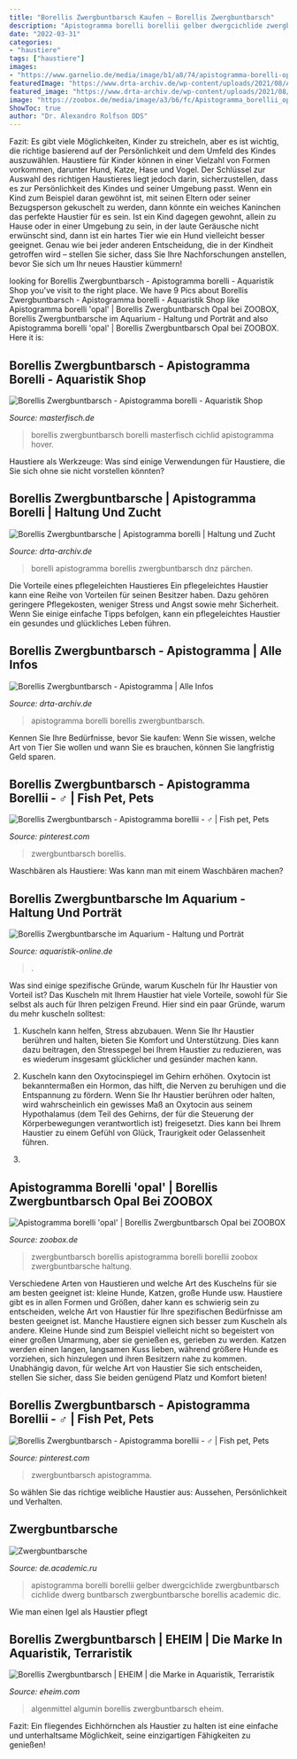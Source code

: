 ```yaml
---
title: "Borellis Zwergbuntbarsch Kaufen ~ Borellis Zwergbuntbarsch"
description: "Apistogramma borelli borellii gelber dwergcichlide zwergbuntbarsch cichlide dwerg buntbarsch zwergbuntbarsche borellis academic dic"
date: "2022-03-31"
categories:
- "haustiere"
tags: ["haustiere"]
images:
- "https://www.garnelio.de/media/image/b1/a8/74/apistogramma-borelli-opal-3_600x600.jpg"
featuredImage: "https://www.drta-archiv.de/wp-content/uploads/2021/08/Apistogramma-borelli-–-Borellis-Zwergbuntbarsch-Image-1-1024x683.jpg"
featured_image: "https://www.drta-archiv.de/wp-content/uploads/2021/08/Apistogramma-borelli-–-Borellis-Zwergbuntbarsch-Image-1-1024x683.jpg"
image: "https://zoobox.de/media/image/a3/b6/fc/Apistogramma_borellii_opal.jpg"
ShowToc: true
author: "Dr. Alexandro Rolfson DDS"
---
```



Fazit: Es gibt viele Möglichkeiten, Kinder zu streicheln, aber es ist wichtig, die richtige basierend auf der Persönlichkeit und dem Umfeld des Kindes auszuwählen.
Haustiere für Kinder können in einer Vielzahl von Formen vorkommen, darunter Hund, Katze, Hase und Vogel. Der Schlüssel zur Auswahl des richtigen Haustieres liegt jedoch darin, sicherzustellen, dass es zur Persönlichkeit des Kindes und seiner Umgebung passt. Wenn ein Kind zum Beispiel daran gewöhnt ist, mit seinen Eltern oder seiner Bezugsperson gekuschelt zu werden, dann könnte ein weiches Kaninchen das perfekte Haustier für es sein. Ist ein Kind dagegen gewohnt, allein zu Hause oder in einer Umgebung zu sein, in der laute Geräusche nicht erwünscht sind, dann ist ein hartes Tier wie ein Hund vielleicht besser geeignet. Genau wie bei jeder anderen Entscheidung, die in der Kindheit getroffen wird – stellen Sie sicher, dass Sie Ihre Nachforschungen anstellen, bevor Sie sich um Ihr neues Haustier kümmern!

	

		
looking for Borellis Zwergbuntbarsch - Apistogramma borelli - Aquaristik Shop you've visit to the right place. We have 9 Pics about Borellis Zwergbuntbarsch - Apistogramma borelli - Aquaristik Shop like Apistogramma borelli &#039;opal&#039; | Borellis Zwergbuntbarsch Opal bei ZOOBOX, Borellis Zwergbuntbarsche im Aquarium - Haltung und Porträt and also Apistogramma borelli &#039;opal&#039; | Borellis Zwergbuntbarsch Opal bei ZOOBOX. Here it is:
		
    
## Borellis Zwergbuntbarsch - Apistogramma Borelli - Aquaristik Shop

<img loading=lazy src="https://media.masterfisch.com/4997-large_default/borellis-zwergbuntbarsch.jpg" onerror="this.onerror=null;this.src='https://tse3.mm.bing.net/th?id=OIP.zjMl2mznfJcMyiixVYfFxgHaE8&amp;pid=15.1';" alt="Borellis Zwergbuntbarsch - Apistogramma borelli - Aquaristik Shop">

_Source: masterfisch.de_

>borellis zwergbuntbarsch borelli masterfisch cichlid apistogramma hover. 

	

Haustiere als Werkzeuge: Was sind einige Verwendungen für Haustiere, die Sie sich ohne sie nicht vorstellen könnten?

    
## Borellis Zwergbuntbarsche | Apistogramma Borelli | Haltung Und Zucht

<img loading=lazy src="https://www.garnelio.de/media/image/b1/a8/74/apistogramma-borelli-opal-3_600x600.jpg" onerror="this.onerror=null;this.src='https://tse2.mm.bing.net/th?id=OIP.OC-lnA7rV69ljHJC32ogbQHaF7&amp;pid=15.1';" alt="Borellis Zwergbuntbarsche | Apistogramma borelli | Haltung und Zucht">

_Source: drta-archiv.de_

>borelli apistogramma borellis zwergbuntbarsch dnz pärchen. 

	

Die Vorteile eines pflegeleichten Haustieres
Ein pflegeleichtes Haustier kann eine Reihe von Vorteilen für seinen Besitzer haben. Dazu gehören geringere Pflegekosten, weniger Stress und Angst sowie mehr Sicherheit. Wenn Sie einige einfache Tipps befolgen, kann ein pflegeleichtes Haustier ein gesundes und glückliches Leben führen.

    
## Borellis Zwergbuntbarsch - Apistogramma | Alle Infos

<img loading=lazy src="https://www.drta-archiv.de/wp-content/uploads/2021/08/Apistogramma-borelli-–-Borellis-Zwergbuntbarsch-Image-1-1024x683.jpg" onerror="this.onerror=null;this.src='https://tse1.mm.bing.net/th?id=OIP.Xhh5LyoiZxEvjGbddevcaAHaE8&amp;pid=15.1';" alt="Borellis Zwergbuntbarsch - Apistogramma | Alle Infos">

_Source: drta-archiv.de_

>apistogramma borelli borellis zwergbuntbarsch. 

	

Kennen Sie Ihre Bedürfnisse, bevor Sie kaufen: Wenn Sie wissen, welche Art von Tier Sie wollen und wann Sie es brauchen, können Sie langfristig Geld sparen.

    
## Borellis Zwergbuntbarsch - Apistogramma Borellii - ♂ | Fish Pet, Pets

<img loading=lazy src="https://i.pinimg.com/originals/3c/ee/74/3cee743af596047f974099221ad27c9e.jpg" onerror="this.onerror=null;this.src='https://tse1.mm.bing.net/th?id=OIP.EOqUVISsvqGPhbwlUf_7KQHaFT&amp;pid=15.1';" alt="Borellis Zwergbuntbarsch - Apistogramma borellii - ♂ | Fish pet, Pets">

_Source: pinterest.com_

>zwergbuntbarsch borellis. 

	

Waschbären als Haustiere: Was kann man mit einem Waschbären machen?

    
## Borellis Zwergbuntbarsche Im Aquarium - Haltung Und Porträt

<img loading=lazy src="https://www.aquaristik-online.de/wp-content/uploads/2020/03/Apistogramma_borellii.jpg" onerror="this.onerror=null;this.src='https://tse2.mm.bing.net/th?id=OIP.cNNVZxqj0YDcUBcqGrHPKgHaEl&amp;pid=15.1';" alt="Borellis Zwergbuntbarsche im Aquarium - Haltung und Porträt">

_Source: aquaristik-online.de_

>. 

	

Was sind einige spezifische Gründe, warum Kuscheln für Ihr Haustier von Vorteil ist?
Das Kuscheln mit Ihrem Haustier hat viele Vorteile, sowohl für Sie selbst als auch für Ihren pelzigen Freund. Hier sind ein paar Gründe, warum du mehr kuscheln solltest:
1. Kuscheln kann helfen, Stress abzubauen. Wenn Sie Ihr Haustier berühren und halten, bieten Sie Komfort und Unterstützung. Dies kann dazu beitragen, den Stresspegel bei Ihrem Haustier zu reduzieren, was es wiederum insgesamt glücklicher und gesünder machen kann.

2. Kuscheln kann den Oxytocinspiegel im Gehirn erhöhen. Oxytocin ist bekanntermaßen ein Hormon, das hilft, die Nerven zu beruhigen und die Entspannung zu fördern. Wenn Sie Ihr Haustier berühren oder halten, wird wahrscheinlich ein gewisses Maß an Oxytocin aus seinem Hypothalamus (dem Teil des Gehirns, der für die Steuerung der Körperbewegungen verantwortlich ist) freigesetzt. Dies kann bei Ihrem Haustier zu einem Gefühl von Glück, Traurigkeit oder Gelassenheit führen.

3.

    
## Apistogramma Borelli &#039;opal&#039; | Borellis Zwergbuntbarsch Opal Bei ZOOBOX

<img loading=lazy src="https://zoobox.de/media/image/a3/b6/fc/Apistogramma_borellii_opal.jpg" onerror="this.onerror=null;this.src='https://tse1.mm.bing.net/th?id=OIP.d84VG3dFk1WNwTjnQJgExQHaFk&amp;pid=15.1';" alt="Apistogramma borelli &#039;opal&#039; | Borellis Zwergbuntbarsch Opal bei ZOOBOX">

_Source: zoobox.de_

>zwergbuntbarsch borellis apistogramma borelli borellii zoobox zwergbuntbarsche haltung. 

	

Verschiedene Arten von Haustieren und welche Art des Kuschelns für sie am besten geeignet ist: kleine Hunde, Katzen, große Hunde usw.
Haustiere gibt es in allen Formen und Größen, daher kann es schwierig sein zu entscheiden, welche Art von Haustier für Ihre spezifischen Bedürfnisse am besten geeignet ist. Manche Haustiere eignen sich besser zum Kuscheln als andere. Kleine Hunde sind zum Beispiel vielleicht nicht so begeistert von einer großen Umarmung, aber sie genießen es, gerieben zu werden. Katzen werden einen langen, langsamen Kuss lieben, während größere Hunde es vorziehen, sich hinzulegen und ihren Besitzern nahe zu kommen. Unabhängig davon, für welche Art von Haustier Sie sich entscheiden, stellen Sie sicher, dass Sie beiden genügend Platz und Komfort bieten!

    
## Borellis Zwergbuntbarsch - Apistogramma Borellii - ♂ | Fish Pet, Pets

<img loading=lazy src="https://i.pinimg.com/736x/3c/ee/74/3cee743af596047f974099221ad27c9e.jpg" onerror="this.onerror=null;this.src='https://tse2.mm.bing.net/th?id=OIP.VgihFRoQKD06eB8DCPO-TgHaFT&amp;pid=15.1';" alt="Borellis Zwergbuntbarsch - Apistogramma borellii - ♂ | Fish pet, Pets">

_Source: pinterest.com_

>zwergbuntbarsch apistogramma. 

	

So wählen Sie das richtige weibliche Haustier aus: Aussehen, Persönlichkeit und Verhalten.

    
## Zwergbuntbarsche

<img loading=lazy src="https://de.academic.ru/pictures/dewiki/103/6156809ba94e692cffcf6932b8efa7c3.JPG" onerror="this.onerror=null;this.src='https://tse2.mm.bing.net/th?id=OIP.HSoXvC42G0Za5aNP0XDHlwHaFM&amp;pid=15.1';" alt="Zwergbuntbarsche">

_Source: de.academic.ru_

>apistogramma borelli borellii gelber dwergcichlide zwergbuntbarsch cichlide dwerg buntbarsch zwergbuntbarsche borellis academic dic. 

	

Wie man einen Igel als Haustier pflegt

    
## Borellis Zwergbuntbarsch | EHEIM | Die Marke In Aquaristik, Terraristik

<img loading=lazy src="https://eheim.com/media/image/5a/31/2d/f010q5sCodFYE9Uq4_600x600.gif" onerror="this.onerror=null;this.src='https://tse3.mm.bing.net/th?id=OIP._zGITW5418zkWKrL4oiRFwAAAA&amp;pid=15.1';" alt="Borellis Zwergbuntbarsch | EHEIM | die Marke in Aquaristik, Terraristik">

_Source: eheim.com_

>algenmittel algumin borellis zwergbuntbarsch eheim. 

	

Fazit: Ein fliegendes Eichhörnchen als Haustier zu halten ist eine einfache und unterhaltsame Möglichkeit, seine einzigartigen Fähigkeiten zu genießen!

